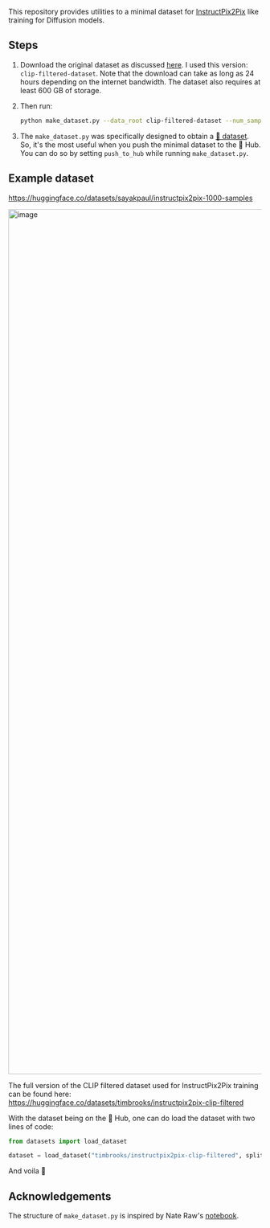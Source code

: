 This repository provides utilities to a minimal dataset for [InstructPix2Pix](https://arxiv.org/abs/2211.09800) like training for Diffusion models.

## Steps

1. Download the original dataset as discussed [here](https://github.com/timothybrooks/instruct-pix2pix#generated-dataset). I used this version: `clip-filtered-dataset`. Note that the download can take as long as 24 hours depending on the internet bandwidth. The dataset also requires at least 600 GB of storage.
2. Then run:

    ```bash
    python make_dataset.py --data_root clip-filtered-dataset --num_samples_to_use 1000
    ```
3. The `make_dataset.py` was specifically designed to obtain a [🤗 dataset](https://huggingface.co/docs/datasets/). So, it's the most useful when you push the minimal dataset to the 🤗 Hub. You can do so by setting `push_to_hub` while running `make_dataset.py`. 

## Example dataset

https://huggingface.co/datasets/sayakpaul/instructpix2pix-1000-samples

<img width="1722" alt="image" src="https://user-images.githubusercontent.com/22957388/221134160-1065e5b4-b7fa-4138-9fed-6573c0e021ca.png">

The full version of the CLIP filtered dataset used for InstructPix2Pix training can be found here: https://huggingface.co/datasets/timbrooks/instructpix2pix-clip-filtered 

With the dataset being on the 🤗 Hub, one can do load the dataset with two lines of code:

```python
from datasets import load_dataset

dataset = load_dataset("timbrooks/instructpix2pix-clip-filtered", split="train")
```

And voila 🤗

## Acknowledgements

The structure of `make_dataset.py` is inspired by Nate Raw's [notebook](https://gist.github.com/nateraw/c91fb548c3a749cfbe6436d555a547b0). 
